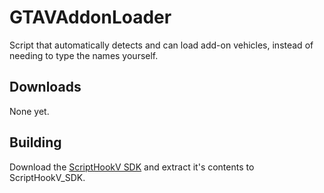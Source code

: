 # GTAVAddonLoader

Script that automatically detects and can load add-on vehicles, instead of needing
to type the names yourself.

## Downloads

None yet.

## Building

Download the [ScriptHookV SDK](http://www.dev-c.com/gtav/scripthookv/) and extract it's contents to ScriptHookV_SDK. 

